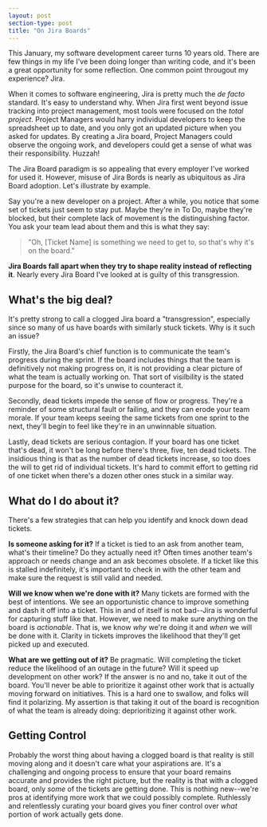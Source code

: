 ```yaml
---
layout: post
section-type: post
title: "On Jira Boards"
---
```


This January, my software development career turns 10 years old. There are few things in my life I've been doing longer than writing code, and it's been a great opportunity for some reflection. One common point througout my experience? Jira.

When it comes to software engineering, Jira is pretty much the _de facto_ standard. It's easy to understand why. When Jira first went beyond issue tracking into project management, most tools were focused on the _total project_. Project Managers would harry individual developers to keep the spreadsheet up to date, and you only got an updated picture when you asked for updates. By creating a Jira board, Project Managers could observe the ongoing work, and developers could get a sense of what was their responsibility. Huzzah!

The Jira Board paradigm is so appealing that every employer I've worked for used it. However, misuse of Jira Bords is nearly as ubiquitous as Jira Board adoption. Let's illustrate by example.

Say you're a new developer on a project. After a while, you notice that some set of tickets just seem to stay put. Maybe they're in To Do, maybe they're blocked, but their complete lack of movement is the distinguishing factor. You ask your team lead about them and this is what they say:

> "Oh, [Ticket Name] is something we need to get to, so that's why it's on the board."

**Jira Boards fall apart when they try to shape reality instead of reflecting it**. Nearly every Jira Board I've looked at is guilty of this transgression.

## What's the big deal?

It's pretty strong to call a clogged Jira board a "transgression", especially since so many of us have boards with similarly stuck tickets. Why is it such an issue? 

Firstly, the Jira Board's chief function is to communicate the team's progress during the sprint. If the board includes things that the team is definitively not making progress on, it is not providing a clear picture of what the team is actually working on. That sort of visilbility is the stated purpose for the board, so it's unwise to counteract it.

Secondly, dead tickets impede the sense of flow or progress. They're a reminder of some structural fault or failing, and they can erode your team morale. If your team keeps seeing the same tickets from one sprint to the next, they'll begin to feel like they're in an unwinnable situation.

Lastly, dead tickets are serious contagion. If your board has one ticket that's dead, it won't be long before there's three, five, ten dead tickets. The insidious thing is that as the number of dead tickets increase, so too does the will to get rid of individual tickets. It's hard to commit effort to getting rid of one ticket when there's a dozen other ones stuck in a similar way.

## What do I do about it?

There's a few strategies that can help you identify and knock down dead tickets. 

**Is someone asking for it?** If a ticket is tied to an ask from another team, what's their timeline? Do they actually need it? Often times another team's approach or needs change and an ask becomes obsolete. If a ticket like this is stalled indefinitely, it's important to check in with the other team and make sure the request is still valid and needed.

**Will we know when we're done with it?** Many tickets are formed with the best of intentions. We see an opportunistic chance to improve something and dash it off into a ticket. This in and of itself is not bad--Jira is wonderful for capturing stuff like that. However, we need to make sure anything on the board is _actionable_. That is, we know _why_ we're doing it and _when_ we will be done with it. Clarity in tickets improves the likelihood that they'll get picked up and executed.

**What are we getting out of it?** Be pragmatic. Will completing the ticket reduce the likelihood of an outage in the future? Will it speed up development on other work? If the answer is no and no, take it out of the board. You'll never be able to prioritize it against other work that is actually moving forward on initiatives. This is a hard one to swallow, and folks will find it polarizing. My assertion is that taking it out of the board is recognition of what the team is already doing: deprioritizing it against other work.

## Getting Control

Probably the worst thing about having a clogged board is that reality is still moving along and it doesn't care what your aspirations are. It's a challenging and ongoing process to ensure that your board remains accurate and provides the right picture, but the reality is that with a clogged board, only _some_ of the tickets are getting done. This is nothing new--we're pros at identifying more work that we could possibly complete. Ruthlessly and relentlessly curating your board gives you finer control over _what_ portion of work actually gets done.

